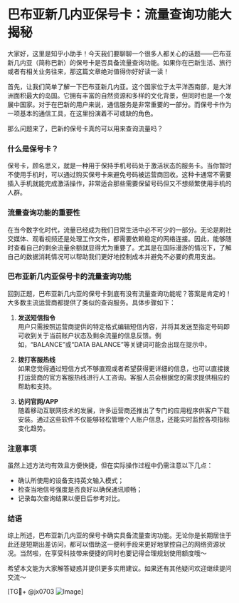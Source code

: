 # 巴布亚新几内亚保号卡：流量查询功能大揭秘

大家好，这里是知乎小助手！今天我们要聊聊一个很多人都关心的话题——巴布亚新几内亚（简称巴新）的保号卡是否具备流量查询功能。如果你在巴新生活、旅行或者有相关业务往来，那这篇文章绝对值得你好好读一读！

首先，让我们简单了解一下巴布亚新几内亚。这个国家位于太平洋西南部，是大洋洲面积最大的岛国。它拥有丰富的自然资源和多样的文化背景，但同时也是一个发展中国家。对于在巴新的用户来说，通信服务是非常重要的一部分。而保号卡作为一项基本的通信工具，在这里扮演着不可或缺的角色。

那么问题来了，巴新的保号卡真的可以用来查询流量吗？

### 什么是保号卡？

保号卡，顾名思义，就是一种用于保持手机号码处于激活状态的服务卡。当你暂时不使用手机时，可以通过购买保号卡来避免号码被运营商回收。这种卡通常不需要插入手机就能完成激活操作，非常适合那些需要保留号码但又不想频繁使用手机的人群。

### 流量查询功能的重要性

在当今数字化时代，流量已经成为我们日常生活中必不可少的一部分。无论是刷社交媒体、观看视频还是处理工作文件，都需要依赖稳定的网络连接。因此，能够随时查看自己的剩余流量余额就显得尤为重要了。尤其是在国际漫游的情况下，了解自己的数据消耗情况可以帮助我们更好地控制成本并避免不必要的费用支出。

### 巴布亚新几内亚保号卡的流量查询功能

回到正题，巴布亚新几内亚的保号卡到底有没有流量查询功能呢？答案是肯定的！大多数主流运营商都提供了类似的查询服务。具体步骤如下：

1. **发送短信指令**  
   用户只需按照运营商提供的特定格式编辑短信内容，并将其发送至指定号码即可收到关于当前账户状态及剩余流量的信息反馈。例如，“BALANCE”或“DATA BALANCE”等关键词可能会出现在提示中。
   
2. **拨打客服热线**  
   如果您觉得通过短信方式不够直观或者希望获得更详细的信息，也可以直接拨打运营商的官方客服热线进行人工咨询。客服人员会根据您的需求提供相应的帮助和支持。

3. **访问官网/APP**  
   随着移动互联网技术的发展，许多运营商还推出了专门的应用程序供客户下载安装。通过这些软件不仅能够轻松管理个人账户信息，还能实时监控各项指标变化趋势。

### 注意事项

虽然上述方法均有效且方便快捷，但在实际操作过程中仍需注意以下几点：
- 确认所使用的设备支持英文输入模式；
- 检查当地信号强度是否良好以确保通讯顺畅；
- 记录每次查询结果以便日后参考对比。

### 结语

综上所述，巴布亚新几内亚的保号卡确实具备流量查询功能。无论你是长期居住于此还是短期出差访问，都可以借助这一便利手段来更好地掌控自己的网络资源状况。当然啦，在享受科技带来便捷的同时也要记得合理规划使用额度哦～

希望本文能为大家解答疑惑并提供更多实用建议。如果还有其他疑问欢迎继续提问交流～  

[TG💪+ @jx0703 ![Image](https://github.com/user-attachments/assets/dbca1d08-cadb-493c-b0ec-ad6f7a83f270)]